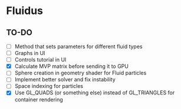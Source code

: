 # Fluidus

## TO-DO

- [ ] Method that sets parameters for different fluid types
- [ ] Graphs in UI
- [ ] Controls tutorial in UI
- [x] Calculate MVP matrix before sending it to GPU
- [ ] Sphere creation in geometry shader for Fluid particles
- [ ] Implement better solver and fix instability
- [ ] Space indexing for particles
- [x] Use GL_QUADS (or something else) instead of GL_TRIANGLES for container rendering